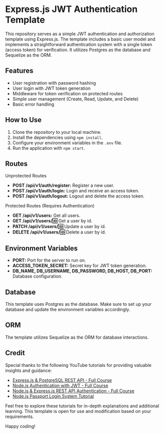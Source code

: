 # Express.js JWT Authentication Template

This repository serves as a simple JWT authentication and authorization template using Express.js. The template includes a basic user model and implements a straightforward authentication system with a single token (access token) for verification. It utilizes Postgres as the database and Sequelize as the ORM.

## Features

- User registration with password hashing
- User login with JWT token generation
- Middleware for token verification on protected routes
- Simple user management (Create, Read, Update, and Delete)
- Basic error handling

## How to Use

1. Clone the repository to your local machine.
2. Install the dependencies using `npm install`.
3. Configure your environment variables in the `.env` file.
4. Run the application with `npm start`.

## Routes

Unprotected Routes

- **POST /api/v1/auth/register:** Register a new user.
- **POST /api/v1/auth/login:** Login and receive an access token.
- **POST /api/v1/auth/logout:** Logout and delete the access token.

Protected Routes (Requires Authentication)

- **GET /api/v1/users:** Get all users.
- **GET /api/v1/users/:id:** Get a user by id.
- **PATCH /api/v1/users/:id:** Update a user by id.
- **DELETE /api/v1/users/:id:** Delete a user by id.

## Environment Variables

- **PORT:** Port for the server to run on.
- **ACCESS_TOKEN_SECRET:** Secret key for JWT token generation.
- **DB_NAME, DB_USERNAME, DB_PASSWORD, DB_HOST, DB_PORT:** Database configuration.

## Database

This template uses Postgres as the database. Make sure to set up your database and update the environment variables accordingly.

## ORM

The template utilizes Sequelize as the ORM for database interactions.

## Credit

Special thanks to the following YouTube tutorials for providing valuable insights and guidance:

- [Express.js & PostgreSQL REST API - Full Course](https://www.youtube.com/watch?v=IxcKMcsBGE8&t=210s)
- [Node.js Authentication with JWT - Full Course](https://www.youtube.com/watch?v=Uv-jMWV29rU&t=384s)
- [Node.js & Express.js REST API Authentication - Full Course](https://www.youtube.com/watch?v=sDPw2Yp4JwE&t=516s)
- [Node.js Passport Login System Tutorial](https://www.youtube.com/watch?v=favjC6EKFgw&t=15s)

Feel free to explore these tutorials for in-depth explanations and additional learning. This template is open for use and modification based on your requirements.

Happy coding!
